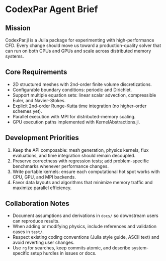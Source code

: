 # CodexPar Agent Brief

## Mission
CodexPar.jl is a Julia package for experimenting with high-performance CFD. Every change should move us toward a production-quality solver that can run on both CPUs and GPUs and scale across distributed memory systems.

## Core Requirements
- 2D structured meshes with 2nd-order finite volume discretizations.
- Configurable boundary conditions: periodic and Dirichlet.
- Support multiple equation sets: linear scalar advection, compressible Euler, and Navier–Stokes.
- Explicit 2nd-order Runge-Kutta time integration (no higher-order schemes yet).
- Parallel execution with MPI for distributed-memory scaling.
- GPU execution paths implemented with KernelAbstractions.jl.

## Development Priorities
1. Keep the API composable: mesh generation, physics kernels, flux evaluations, and time integration should remain decoupled.
2. Preserve correctness with regression tests; add problem-specific benchmarks whenever performance changes.
3. Write portable kernels: ensure each computational hot spot works with CPU, GPU, and MPI backends.
4. Favor data layouts and algorithms that minimize memory traffic and maximize parallel efficiency.

## Collaboration Notes
- Document assumptions and derivations in `docs/` so downstream users can reproduce results.
- When adding or modifying physics, include references and validation cases in `test/`.
- Respect existing coding conventions (Julia style guide, ASCII text) and avoid reverting user changes.
- Use `rg` for searches, keep commits atomic, and describe system-specific setup hurdles in issues or docs.

